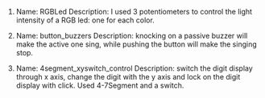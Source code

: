 1. Name: RGBLed
Description: I used 3 potentiometers to control the light intensity of a RGB led: one for each color.

2. Name: button_buzzers
Description: knocking on a passive buzzer will make the active one sing, while pushing the button will make the singing stop.

3. Name: 4segment_xyswitch_control
Description: switch the digit display through x axis, change the digit with the y axis and lock on the digit display with click. Used 4-7Segment and a switch.
